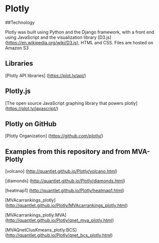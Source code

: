 # Plotly

##Technology

Plotly was built using Python and the Django framework, with a front end using JavaScript and the visualization library 
[D3.js] (https://en.wikipedia.org/wiki/D3.js), HTML and CSS. Files are hosted on Amazon S3

## Libraries
[Plotly API libraries] (https://plot.ly/api/)

## Plotly.js
[The open source JavaScript graphing library that powers plotly] (https://plot.ly/javascript/)

## Plotly on GitHub
[Plotly Organization] (https://github.com/plotly/)

## Examples from this repository and from MVA-Plotly
[volcano] (http://quantlet.github.io/Plotly/volcano.html)

[diamonds] (http://quantlet.github.io/Plotly/diamonds.html)

[heatmap1] (http://quantlet.github.io/Plotly/heatmap1.html)

[MVAcarrankings_plotly] (http://quantlet.github.io/Plotly/MVAcarrankings_plotly.html)

[MVAcarrankings_plotly:MVA] (http://quantlet.github.io/Plotly/qnet_mva_plotly.html)

[MVAQnetClusKmeans_plotly:BCS] (http://quantlet.github.io/Plotly/qnet_bcs_plotly.html)
